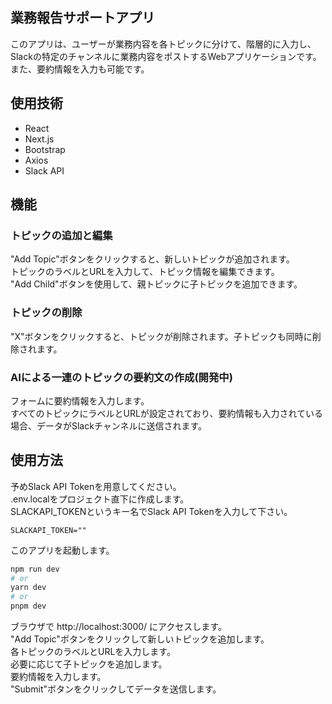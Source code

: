 ## 業務報告サポートアプリ
このアプリは、ユーザーが業務内容を各トピックに分けて、階層的に入力し、Slackの特定のチャンネルに業務内容をポストするWebアプリケーションです。また、要約情報を入力も可能です。

## 使用技術
- React
- Next.js
- Bootstrap 
- Axios
- Slack API

## 機能
### トピックの追加と編集
"Add Topic"ボタンをクリックすると、新しいトピックが追加されます。  
トピックのラベルとURLを入力して、トピック情報を編集できます。  
"Add Child"ボタンを使用して、親トピックに子トピックを追加できます。  

### トピックの削除
"X"ボタンをクリックすると、トピックが削除されます。子トピックも同時に削除されます。     

### AIによる一連のトピックの要約文の作成(開発中)
フォームに要約情報を入力します。  
すべてのトピックにラベルとURLが設定されており、要約情報も入力されている場合、データがSlackチャンネルに送信されます。

## 使用方法
予めSlack API Tokenを用意してください。  
.env.localをプロジェクト直下に作成します。  
SLACKAPI_TOKENというキー名でSlack API Tokenを入力して下さい。
```
SLACKAPI_TOKEN="" 
```  
このアプリを起動します。  
```bash
npm run dev
# or
yarn dev
# or
pnpm dev
```
ブラウザで http://localhost:3000/ にアクセスします。  
"Add Topic"ボタンをクリックして新しいトピックを追加します。  
各トピックのラベルとURLを入力します。  
必要に応じて子トピックを追加します。  
要約情報を入力します。  
"Submit"ボタンをクリックしてデータを送信します。

